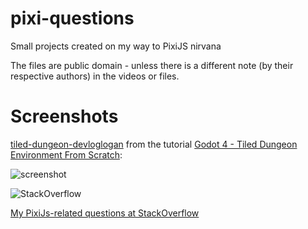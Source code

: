 pixi-questions
==========
Small projects created on my way to PixiJS nirvana

The files are public domain - unless there is a different note (by their respective authors) in the videos or files.

Screenshots
==========

[tiled-dungeon-devloglogan](https://github.com/afarber/godot-questions/tree/master/tiled-dungeon-devloglogan) from the tutorial [Godot 4 - Tiled Dungeon Environment From Scratch](https://youtu.be/VjuyfBaryu8):

![screenshot](https://raw.github.com/afarber/godot-questions/master/tiled-dungeon-devloglogan/screenshot.png)

![StackOverflow](http://stackoverflow.com/users/flair/165071.png)

[My PixiJs-related questions at StackOverflow](http://stackoverflow.com/search?q=user:165071+[pixijs])
